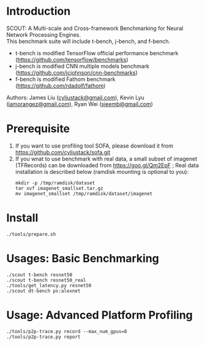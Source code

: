 # Introduction
SCOUT: A Multi-scale and Cross-framework Benchmarking for Neural Network Processing Engines.  
This benchmark suite will include t-bench, j-bench, and f-bench. 
* t-bench is modified TensorFlow official performance benchmark (https://github.com/tensorflow/benchmarks)
* j-bench is modified CNN multiple models benchmark (https://github.com/jcjohnson/cnn-benchmarks)
* f-bench is modified Fathom benchmark (https://github.com/rdadolf/fathom)  

Authors: James Liu (cyliustack@gmail.com), Kevin Lyu (iamorangez@gmail.com), Ryan Wei (sjeemb@gmail.com)
# Prerequisite
1. If you want to use profiling tool SOFA, please download it from https://github.com/cyliustack/sofa.git
2. If you wnat to use benchmark with real data, a small subset of imagenet (TFRecords) can be downloaded from https://goo.gl/Qm2EpF ;        Real data installation is described below (ramdisk mounting is optional to you):
   ```
   mkdir -p /tmp/ramdisk/dataset
   tar xvf imagenet_smallset.tar.gz
   mv imagenet_smallset /tmp/ramdisk/dataset/imagenet
   ```

# Install
```
./tools/prepare.sh
```  

# Usages: Basic Benchmarking 
```
./scout t-bench resnet50
./scout t-bench resnet50_real
./tools/get_latency.py resnet50
./scout dt-bench ps:alexnet  
```

# Usage: Advanced Platform Profiling 
```
./tools/p2p-trace.py record --max_num_gpus=8
./tools/p2p-trace.py report
```

